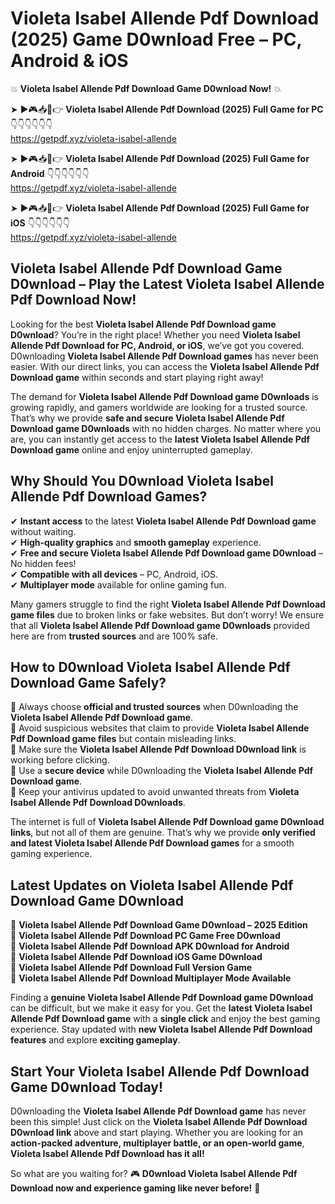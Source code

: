 # Violeta Isabel Allende Pdf Download (2025) Game D0wnload Free – PC, Android & iOS

💥 **Violeta Isabel Allende Pdf Download Game D0wnload Now!** 💥  

➤ ►🎮📥📱👉 **Violeta Isabel Allende Pdf Download (2025) Full Game for PC** 👇👇👇👇👇👇  
https://getpdf.xyz/violeta-isabel-allende  

➤ ►🎮📥📱👉 **Violeta Isabel Allende Pdf Download (2025) Full Game for Android** 👇👇👇👇👇👇  
https://getpdf.xyz/violeta-isabel-allende  

➤ ►🎮📥📱👉 **Violeta Isabel Allende Pdf Download (2025) Full Game for iOS** 👇👇👇👇👇👇  
https://getpdf.xyz/violeta-isabel-allende  

## Violeta Isabel Allende Pdf Download Game D0wnload – Play the Latest Violeta Isabel Allende Pdf Download Now!

Looking for the best **Violeta Isabel Allende Pdf Download game D0wnload**? You’re in the right place! Whether you need **Violeta Isabel Allende Pdf Download for PC, Android, or iOS**, we’ve got you covered. D0wnloading **Violeta Isabel Allende Pdf Download games** has never been easier. With our direct links, you can access the **Violeta Isabel Allende Pdf Download game** within seconds and start playing right away!  

The demand for **Violeta Isabel Allende Pdf Download game D0wnloads** is growing rapidly, and gamers worldwide are looking for a trusted source. That’s why we provide **safe and secure Violeta Isabel Allende Pdf Download game D0wnloads** with no hidden charges. No matter where you are, you can instantly get access to the **latest Violeta Isabel Allende Pdf Download game** online and enjoy uninterrupted gameplay.  

## **Why Should You D0wnload Violeta Isabel Allende Pdf Download Games?**  

✔ **Instant access** to the latest **Violeta Isabel Allende Pdf Download game** without waiting.  
✔ **High-quality graphics** and **smooth gameplay** experience.  
✔ **Free and secure Violeta Isabel Allende Pdf Download game D0wnload** – No hidden fees!  
✔ **Compatible with all devices** – PC, Android, iOS.  
✔ **Multiplayer mode** available for online gaming fun.  

Many gamers struggle to find the right **Violeta Isabel Allende Pdf Download game files** due to broken links or fake websites. But don’t worry! We ensure that all **Violeta Isabel Allende Pdf Download game D0wnloads** provided here are from **trusted sources** and are 100% safe.  

## **How to D0wnload Violeta Isabel Allende Pdf Download Game Safely?**  

📌 Always choose **official and trusted sources** when D0wnloading the **Violeta Isabel Allende Pdf Download game**.  
📌 Avoid suspicious websites that claim to provide **Violeta Isabel Allende Pdf Download game files** but contain misleading links.  
📌 Make sure the **Violeta Isabel Allende Pdf Download D0wnload link** is working before clicking.  
📌 Use a **secure device** while D0wnloading the **Violeta Isabel Allende Pdf Download game**.  
📌 Keep your antivirus updated to avoid unwanted threats from **Violeta Isabel Allende Pdf Download D0wnloads**.  

The internet is full of **Violeta Isabel Allende Pdf Download game D0wnload links**, but not all of them are genuine. That’s why we provide **only verified and latest Violeta Isabel Allende Pdf Download games** for a smooth gaming experience.  

## **Latest Updates on Violeta Isabel Allende Pdf Download Game D0wnload**  

🔹 **Violeta Isabel Allende Pdf Download Game D0wnload – 2025 Edition**  
🔹 **Violeta Isabel Allende Pdf Download PC Game Free D0wnload**  
🔹 **Violeta Isabel Allende Pdf Download APK D0wnload for Android**  
🔹 **Violeta Isabel Allende Pdf Download iOS Game D0wnload**  
🔹 **Violeta Isabel Allende Pdf Download Full Version Game**  
🔹 **Violeta Isabel Allende Pdf Download Multiplayer Mode Available**  

Finding a **genuine Violeta Isabel Allende Pdf Download game D0wnload** can be difficult, but we make it easy for you. Get the **latest Violeta Isabel Allende Pdf Download game** with a **single click** and enjoy the best gaming experience. Stay updated with **new Violeta Isabel Allende Pdf Download features** and explore **exciting gameplay**.  

## **Start Your Violeta Isabel Allende Pdf Download Game D0wnload Today!**  

D0wnloading the **Violeta Isabel Allende Pdf Download game** has never been this simple! Just click on the **Violeta Isabel Allende Pdf Download D0wnload link** above and start playing. Whether you are looking for an **action-packed adventure, multiplayer battle, or an open-world game**, **Violeta Isabel Allende Pdf Download has it all!**  

So what are you waiting for? 🎮 **D0wnload Violeta Isabel Allende Pdf Download now and experience gaming like never before!** 🚀  